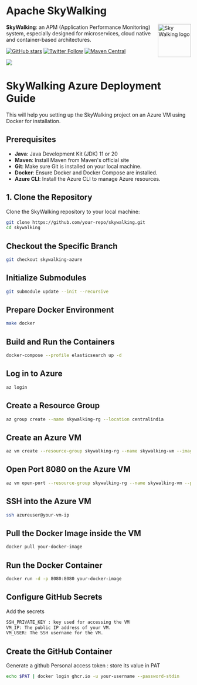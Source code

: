 Apache SkyWalking
==========

<img src="http://skywalking.apache.org/assets/logo.svg" alt="Sky Walking logo" height="90px" align="right" />

**SkyWalking**: an APM (Application Performance Monitoring) system, especially designed for
microservices, cloud native and container-based architectures.

[![GitHub stars](https://img.shields.io/github/stars/apache/skywalking.svg?style=for-the-badge&label=Stars&logo=github)](https://github.com/apache/skywalking)
[![Twitter Follow](https://img.shields.io/twitter/follow/asfskywalking.svg?style=for-the-badge&label=Follow&logo=twitter)](https://twitter.com/AsfSkyWalking)
[![Maven Central](https://img.shields.io/maven-central/v/org.apache.skywalking/apache-skywalking-apm.svg)](http://skywalking.apache.org/downloads/)

<img src="https://skywalking.apache.org/images/home/architecture.svg?t=20220516"/>

# SkyWalking Azure Deployment Guide

This will help you setting up the SkyWalking project on an Azure VM using Docker for installation.

## Prerequisites

- **Java**: Java Development Kit (JDK) 11 or 20
- **Maven**: Install Maven from Maven's official site
- **Git**: Make sure Git is installed on your local machine.
- **Docker**: Ensure Docker and Docker Compose are installed.
- **Azure CLI**: Install the Azure CLI to manage Azure resources.

## 1. Clone the Repository

Clone the SkyWalking repository to your local machine:
```sh
git clone https://github.com/your-repo/skywalking.git
cd skywalking
```

## Checkout the Specific Branch
```sh
git checkout skywalking-azure
```

## Initialize Submodules
```sh
git submodule update --init --recursive
```

## Prepare Docker Environment
```sh
make docker
```

## Build and Run the Containers
```sh
docker-compose --profile elasticsearch up -d
```

## Log in to Azure
```sh
az login
```

## Create a Resource Group
```sh
az group create --name skywalking-rg --location centralindia
```

## Create an Azure VM
```sh
az vm create --resource-group skywalking-rg --name skywalking-vm --image UbuntuLTS --admin-username azureuser --generate-ssh-keys
```

## Open Port 8080 on the Azure VM
```sh
az vm open-port --resource-group skywalking-rg --name skywalking-vm --port 8080
```

## SSH into the Azure VM
```sh
ssh azureuser@your-vm-ip
```

## Pull the Docker Image inside the VM
```sh
docker pull your-docker-image
```

## Run the Docker Container
```sh
docker run -d -p 8080:8080 your-docker-image
```
## Configure GitHub Secrets

Add the secrets
```sh
SSH_PRIVATE_KEY : key used for accessing the VM
VM_IP: The public IP address of your VM.
VM_USER: The SSH username for the VM.
```
## Create the GitHub Container
Generate a github Personal access token :
store its value in PAT
```sh
echo $PAT | docker login ghcr.io -u your-username --password-stdin
```
